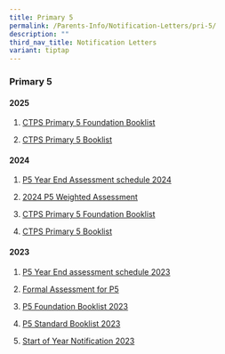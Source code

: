 ```yaml
---
title: Primary 5
permalink: /Parents-Info/Notification-Letters/pri-5/
description: ""
third_nav_title: Notification Letters
variant: tiptap
---
```

<h3>Primary 5</h3>
<h4>2025</h4>
<ol data-tight="true" class="tight">
<li>
<p><a href="/files/2025/P5_Foundation.pdf" rel="noopener nofollow" target="_blank">CTPS Primary 5 Foundation Booklist</a>
</p>
</li>
<li>
<p><a href="/files/2025/P5.pdf" rel="noopener nofollow" target="_blank">CTPS Primary 5 Booklist</a>
</p>
</li>
</ol>
<h4>2024</h4>
<ol data-tight="true" class="tight">
<li>
<p><a href="/files/2024/P5_Notification_on_YEA_dates_2024.pdf" rel="noopener noreferrer nofollow" target="_blank">P5 Year End Assessment schedule 2024</a>
</p>
</li>
<li>
<p><a href="/files/2024/2024_Formal_Assessment_for_Primary_5__Parent_s_Notification__1.pdf" rel="noopener noreferrer nofollow" target="_blank">2024 P5 Weighted Assessment</a>
</p>
</li>
<li>
<p><a href="/files/2024/P5FDN_booklist_2024.pdf" rel="noopener noreferrer nofollow" target="_blank">CTPS Primary 5 Foundation Booklist</a>
</p>
</li>
<li>
<p><a href="/files/2024/P5_booklist_2024.pdf" rel="noopener noreferrer nofollow" target="_blank">CTPS Primary 5 Booklist</a>
</p>
</li>
</ol>
<h4>2023</h4>
<ol data-tight="true" class="tight">
<li>
<p><a href="/files/2023/T3/primary%20five%20year-end%20assessment%20schedule%202023.pdf" rel="noopener noreferrer nofollow" target="_blank">P5 Year End assessment schedule 2023</a>
</p>
</li>
<li>
<p><a href="/files/2023/T1/2023%20Formal%20Assessment%20for%20P5%20(Parent%20notification).pdf" rel="noopener noreferrer nofollow" target="_blank">Formal Assessment for P5</a>
</p>
</li>
<li>
<p><a href="/files/2023/P5%202023%20BOOKLIST%20(FOUNDATION).pdf" rel="noopener noreferrer nofollow" target="_blank">P5 Foundation Booklist 2023</a>
</p>
</li>
<li>
<p><a href="/files/2023/P5%202023%20BOOKLIST%20(STANDARD).pdf" rel="noopener noreferrer nofollow" target="_blank">P5 Standard Booklist 2023</a>
</p>
</li>
<li>
<p><a href="/files/2023/T1/2023%20Start%20of%20Year%20Notification_FINAL%20v2.pdf" rel="noopener noreferrer nofollow" target="_blank">Start of Year Notification 2023</a>
</p>
</li>
</ol>
<p></p>